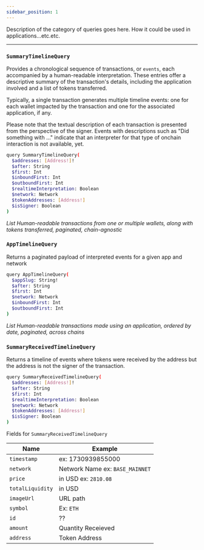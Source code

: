 ```yaml
---
sidebar_position: 1
---
```


Description of the category of queries goes here. How it could be used in applications...etc.etc.

---
### `SummaryTimelineQuery`

Provides a chronological sequence of transactions, or `events`, each accompanied by a human-readable interpretation. These entries offer a descriptive summary of the transaction's details, including the application involved and a list of tokens transferred.

Typically, a single transaction generates multiple timeline events: one for each wallet impacted by the transaction and one for the associated application, if any.

Please note that the textual description of each transaction is presented from the perspective of the signer. Events with descriptions such as "Did something with …" indicate that an interpreter for that type of onchain interaction is not available, yet.


```sh
query SummaryTimelineQuery(
  $addresses: [Address!]!
  $after: String
  $first: Int
  $inboundFirst: Int
  $outboundFirst: Int
  $realtimeInterpretation: Boolean
  $network: Network
  $tokenAddresses: [Address!]
  $isSigner: Boolean
)
```
*List Human-readable transactions from one or multiple wallets, along with tokens transferred, paginated, chain-agnostic*


### `AppTimelineQuery`

Returns a paginated payload of interpreted events for a given app and network


```sh
query AppTimelineQuery(
  $appSlug: String!
  $after: String
  $first: Int
  $network: Network
  $inboundFirst: Int
  $outboundFirst: Int
)
```
*List Human-readable transactions made using an application, ordered by date, paginated, across chains*


### `SummaryReceivedTimelineQuery`

Returns a timeline of events where tokens were received by the address but the address is not the signer of the transaction.

```sh
query SummaryReceivedTimelineQuery(
  $addresses: [Address!]!
  $after: String
  $first: Int
  $realtimeInterpretation: Boolean
  $network: Network
  $tokenAddresses: [Address!]
  $isSigner: Boolean
) 
```

Fields for `SummaryReceivedTimelineQuery`

| Name      | Example |
| ----------- | ----------- |
| `timestamp`      | ex: 1730939855000       |
| `network`   | Network Name ex: `BASE_MAINNET`     |
| `price`   | in USD ex: `2810.08`       |
| `totalLiquidity`   | in USD        |
| `imageUrl`   | URL path        |
| `symbol`   | Ex: `ETH`        |
| `id`   | ??        |
| `amount`   | Quantity Receieved        |
| `address`   | Token Address        |